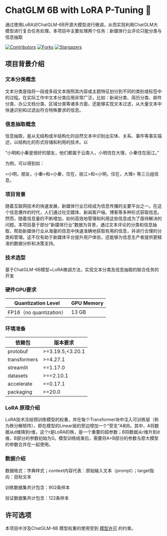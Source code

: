 # ChatGLM 6B with LoRA P-Tuning 🚀
通过使用LoRA对ChatGLM-6B开源大模型进行微调，从而实现利用ChatGLM大模型进行复合任务处理。本项目中主要处理两个任务：新媒体行业评论只能分类与信息抽取

<!-- PROJECT SHIELDS -->

[![Contributors][contributors-shield]][contributors-url]
[![Forks][forks-shield]][forks-url]
[![Stargazers][stars-shield]][stars-url]

## 项目背景介绍

### 文本分类概念
文本分类是指将一段或多段文本按照其内容或主题特征划分到不同的类别或标签中的过程。在实际工作中文本分类应用非常广泛，比如：新闻分类、简历分类、邮件分类、办公文档分类、区域分类等诸多方面，还能够实现文本过滤，从大量文本中快速识别和过滤出符合特殊要求的信息。

### 信息抽取概念
信息抽取，是从无结构或半结构化的自然文本中识别出实体、关系、事件等事实描述，以结构化的形式存储和利用的技术。以

“小明和小秦是很好的朋友，他们都属于云南人，小明住在大理，小秦住在丽江。”

为例，可以得到如：

<小明，朋友，小秦>和<小秦，住在，丽江>和<小明，住在，大理> 等三元组信息。

### 项目背景

随着互联网技术的快速发展，新媒体行业已经成为信息传播的主要平台之一。在这个信息爆炸的时代，人们通过社交媒体、新闻客户端、博客等多种形式获取信息。然而，随着信息量的不断增加，如何高效地管理和利用这些信息成为了亟待解决的问题。本项目基于部分“新媒体行业”数据为背景，通过文本评论的分类和信息抽取，帮助新媒体行业从海量的信息中快速准确地获取有用的信息，并进行合理的分类和管理。这不仅有助于新媒体平台提升用户体验，还能够为信息生产者提供更精准的数据分析和决策支持。

### 技术选型

基于ChatGLM-6B模型+LoRA微调方法，实现文本分类及信息抽取的联合任务的开发

### 硬件GPU要求

| **Quantization Level** | **GPU Memory** |
|------------------------|----------------|
| FP16（no quantization）  | 13 GB        |

### 环境准备

| **依赖包** | **版本要求** |
|---------------|------------------|
| protobuf      | >=3.19.5,<3.20.1 |
| transformers  | >=4.27.1         |
| streamlit     | ==1.17.0         |
| datasets      | >==2.10.1        |
| accelerate    | ==0.17.1         |
| packaging     | >=20.0           |

### LoRA 原理介绍

LoRA技术冻结预训练模型的权重，并在每个Transformer块中注入可训练层（称为秩分解矩阵），即在模型的Linear层的旁边增加一个“旁支”A和B。其中，A将数据从d维降到r维，这个r是LoRA的秩，是一个重要的超参数；B将数据从r维升到d维，B部分的参数初始为0。模型训练结束后，需要将A+B部分的参数与原大模型的参数合并在一起使用。

### 数据介绍

数据格式：字典样式；context内容代表：原始输入文本（prompt）；target指向：目标文本

训练数据集共计包含：902条样本

验证数据集共计包含：122条样本

## 许可选项

本项目中涉及ChatGLM-6B 模型权重的使用受到 [模型许可](MODEL_LICENSE) 的约束。








<!-- links -->
[contributors-shield]: https://img.shields.io/github/contributors/shaojintian/Best_README_template.svg?style=flat-square
[contributors-url]: https://github.com/davidsongtao/chatglm_6b_lora_ptunning/graphs/contributors
[forks-shield]: https://img.shields.io/github/forks/shaojintian/Best_README_template.svg?style=flat-square
[forks-url]: https://github.com/davidsongtao/chatglm_6b_lora_ptunning/network/members
[stars-shield]: https://img.shields.io/github/stars/shaojintian/Best_README_template.svg?style=flat-square
[stars-url]: https://github.com/davidsongtao/chatglm_6b_lora_ptunning/stargazers
